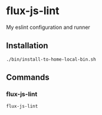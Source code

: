 # flux-js-lint

My eslint configuration and runner

## Installation

```shell
./bin/install-to-home-local-bin.sh
```

## Commands

### flux-js-lint

```shell
flux-js-lint
```
